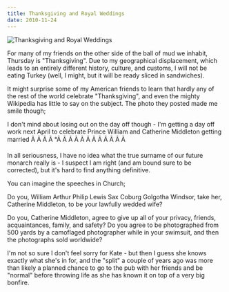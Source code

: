 ```yaml
---
title: Thanksgiving and Royal Weddings
date: 2010-11-24
---
```


![Thanksgiving and Royal Weddings](https://source.unsplash.com/cckf4TsHAuw/1600x900)

For many of my friends on the other side of the ball of mud we inhabit, Thursday is "Thanksgiving". Due to my geographical displacement, which leads to an entirely different history, culture, and customs, I will not be eating Turkey (well, I might, but it will be ready sliced in sandwiches).

It might surprise some of my American friends to learn that hardly any of the rest of the world celebrate "Thanksgiving", and even the mighty Wikipedia has little to say on the subject. The photo they posted made me smile though;

I don't mind about losing out on the day off though - I'm getting a day off work next April to celebrate Prince William and Catherine Middleton getting married Ã Ã Ã Ã °Ã Ã Ã Ã Ã Ã Ã Ã Ã Ã Ã Ã 

In all seriousness, I have no idea what the true surname of our future monarch really is - I suspect I am right (and am bound sure to be corrected), but it's hard to find anything definitive.

You can imagine the speeches in Church;

Do you, William Arthur Philip Lewis Sax Coburg Golgotha Windsor, take her, Catherine Middleton, to be your lawfully wedded wife?

Do you, Catherine Middleton, agree to give up all of your privacy, friends, acquaintances, family, and safety? Do you agree to be photographed from 500 yards by a camoflaged photographer while in your swimsuit, and then the photographs sold worldwide?

I'm not so sure I don't feel sorry for Kate - but then I guess she knows exactly what she's in for, and the "split" a couple of years ago was more than likely a planned chance to go to the pub with her friends and be "normal" before throwing life as she has known it on top of a very big bonfire.